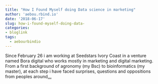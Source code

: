 ```yaml
---
title: "How I Found Myself doing Data science in marketing"
author: 'aebou.rbind.io'
date: '2018-06-17'
slug: how-i-found-myself-doing-data-
categories:
- bloglink
tags:
  - aebourbindio
---
```


Since February 26 i am working at Seedstars Ivory Coast in a venture named Bora digital who works mostly in marketing and digital marketing. From a first background of agronomy (my Bsc) to bioinformatics (my master), at each step i have faced surprises, questions and oppositions from peoples around[... <i class="fas fa-external-link-alt"></i>](https://aebou.rbind.io/post/2018-06-17-how-i-found-myself-in-marketing/)


